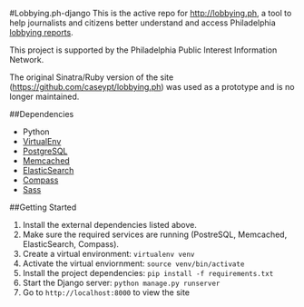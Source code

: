 #Lobbying.ph-django
This is the active repo for http://lobbying.ph, a tool to help journalists and citizens better understand and access Philadelphia [lobbying reports](http://www.phila.gov/ethicsboard/lobbying.html).

This project is supported by the Philadelphia Public Interest Information Network.

The original Sinatra/Ruby version of the site (https://github.com/caseypt/lobbying.ph) was used as a prototype and is no longer maintained.

##Dependencies

- Python
- [VirtualEnv](http://www.virtualenv.org/en/latest/index.html)
- [PostgreSQL](http://www.postgresql.org/)
- [Memcached](http://www.memcached.org)
- [ElasticSearch](http://www.elasticsearch.org/)
- [Compass](http://compass-style.org/)
- [Sass](http://sass-lang.com/)

##Getting Started

1. Install the external dependencies listed above.
2. Make sure the required services are running (PostreSQL, Memcached, ElasticSearch, Compass).
3. Create a virtual environment: `virtualenv venv`
4. Activate the virtual enviornment: `source venv/bin/activate`
5. Install the project dependencies: `pip install -f requirements.txt`
6. Start the Django server: `python manage.py runserver`
7. Go to `http://localhost:8000` to view the site